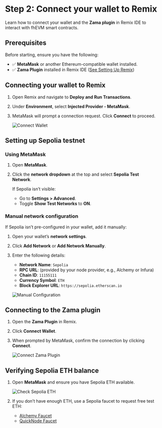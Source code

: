 # Step 2: Connect your wallet to Remix

Learn how to connect your wallet and the **Zama plugin** in Remix IDE to interact with fhEVM smart contracts.

## Prerequisites

Before starting, ensure you have the following:

- ✅ **MetaMask** or another Ethereum-compatible wallet installed.
- ✅ **Zama Plugin** installed in Remix IDE ([See Setting Up Remix](remix.md))

## Connecting your wallet to Remix

1. Open Remix and navigate to **Deploy and Run Transactions**.
2. Under **Environment**, select **Injected Provider - MetaMask**.
3. MetaMask will prompt a connection request. Click **Connect** to proceed.

   ![Connect Wallet](https://colony-recorder.s3.amazonaws.com/files/2025-01-16/821f9695-9c60-479e-9ce5-63d7d2e97daf/stack_animation.webp)

## Setting up Sepolia testnet

### **Using MetaMask**

1. Open **MetaMask**.
2. Click the **network dropdown** at the top and select **Sepolia Test Network**.

   If Sepolia isn’t visible:

   - Go to **Settings > Advanced**.
   - Toggle **Show Test Networks** to **ON**.

### **Manual network configuration**

If Sepolia isn’t pre-configured in your wallet, add it manually:

1. Open your wallet’s **network settings**.
2. Click **Add Network** or **Add Network Manually**.
3. Enter the following details:

   - **Network Name**: `Sepolia`
   - **RPC URL**: (provided by your node provider, e.g., Alchemy or Infura)
   - **Chain ID**: `11155111`
   - **Currency Symbol**: `ETH`
   - **Block Explorer URL**: `https://sepolia.etherscan.io`

   ![Manual Configuration](https://colony-recorder.s3.amazonaws.com/files/2025-01-16/68cafdfb-2210-4e06-b24a-f39ff96727a3/stack_animation.webp)

## Connecting to the Zama plugin

1. Open the **Zama Plugin** in Remix.
2. Click **Connect Wallet**.
3. When prompted by MetaMask, confirm the connection by clicking **Connect**.

   ![Connect Zama Plugin](https://colony-recorder.s3.amazonaws.com/files/2025-01-16/213f4f6d-f0b7-4bae-be2d-d5e3b8f59ddd/stack_animation.webp)

## Verifying Sepolia ETH balance

1. Open **MetaMask** and ensure you have Sepolia ETH available.

   ![Check Sepolia ETH](https://colony-recorder.s3.amazonaws.com/files/2025-01-16/2cae3f4e-370a-4be0-a071-24b01745bcfc/stack_animation.webp)

2. If you don’t have enough ETH, use a Sepolia faucet to request free test ETH:
   - [Alchemy Faucet](https://www.alchemy.com/faucets/ethereum-sepolia)
   - [QuickNode Faucet](https://faucet.quicknode.com/ethereum/sepolia)
